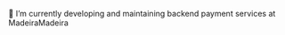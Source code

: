 <!--### Hi there 👋

<a href="https://app.daily.dev/Fenweldryn"><img src="https://api.daily.dev/devcards/ec7ed0b98be849699e5301833f9493fa.png?r=7u6" width="400" alt="Bruno Martins's Dev Card"/></a>


**Fenweldryn/Fenweldryn** is a ✨ _special_ ✨ repository because its `README.md` (this file) appears on your GitHub profile.

Here are some ideas to get you started:

- 🔭 I’m currently working on ...
- 🌱 I’m currently learning ...
- 👯 I’m looking to collaborate on ...
- 🤔 I’m looking for help with ...
- 💬 Ask me about ...
- 📫 How to reach me: ...
- 😄 Pronouns: ...
- ⚡ Fun fact: ...
![Fenweldryn's GitHub stats](https://github-readme-stats.vercel.app/api?username=fenweldryn&show_icons=true&count_private=true)
[![Top Langs](https://github-readme-stats.vercel.app/api/top-langs/?username=fenweldryn&layout=compact)](https://github.com/fenweldryn/github-readme-stats)
-->

🔭 I’m currently developing and maintaining backend payment services at MadeiraMadeira



